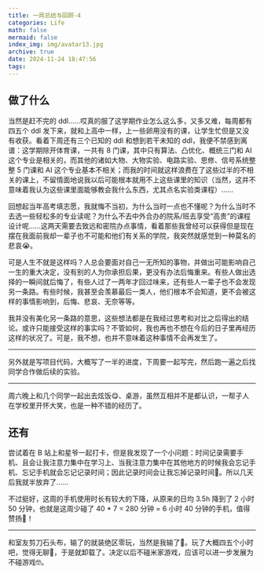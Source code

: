 ```yaml
---
title: 一周总结与回顾-4
categories: Life
math: false
mermaid: false
index_img: img/avatar13.jpg
archive: true
date: 2024-11-24 18:47:56
tags:
---
```


## 做了什么

当然是赶不完的 ddl……哎真的服了这学期作业怎么这么多，又多又难，每周都有四五个 ddl 发下来，就和上高中一样，上一些卵用没有的课，让学生忙但是又没有收获。看着下周还有三个已知的 ddl 和想到若干未知的 ddl，我便不禁感到离谱：这学期除开体育课，一共有 8 门课，其中只有算法、凸优化、概统三门和 AI 这个专业是相关的，而其他的诸如大物、大物实验、电路实验、思修、信号系统整整 5 门课和 AI 这个专业基本不相关；而我的时间就这样浪费在了这些过半的不相关的课上，不留情面地说我以后可能根本就用不上这些课里的知识（当然，这并不意味着我认为这些课里面能够教会我什么东西，尤其点名实验类课程）……

回想起当年高考填志愿，我就悔不当初，为什么当时一点也不懂呢？为什么当时不去选一些轻松多的专业读呢？为什么不去中外合办的院系/班去享受“高贵”的课程设计呢……这两天需要去致远和密院办点事情，看着那些我曾经可以获得但是现在摆在我面前我却一辈子也不可能和他们有关系的学院，我突然就感觉到一种莫名的悲哀😭。

可是人生不就是这样吗？人总会要面对自己一无所知的事物，并做出可能影响自己一生的重大决定，没有别的人为你承担后果，更没有办法后悔重来。有些人做出选择的一瞬间就后悔了，有些人过了一两年才回过味来，还有些人一辈子也不会发现另一条路。有些时候，我甚至会羡慕最后一类人，他们根本不会知道，更不会被这样的事情影响到，后悔、悲哀、无奈等等。

我并没有美化另一条路的意思，这些想法都是在我经过思考和对比之后得出的结论。或许只能接受这样的事实吗？不管如何，我也再也不想在今后的日子里再经历这样的状况了。可是，我不想，也并不意味着这种事情不会再发生了。

---

另外就是写项目代码，大概写了一半的进度，下周要一起写完，然后跑一遍之后找同学合作做后续的实验。

---

周六晚上和几个同学一起出去炫饭😋、桌游，虽然互相并不是都认识，一帮子人在学校里开怀大笑，也是一种不错的经历了。

## 还有

尝试着在 B 站上和星爷一起打卡，但是我发现了一个小问题：时间记录需要手机、且会让我注意力集中在学习上、当我注意力集中在其他地方的时候我会忘记手机、忘记手机就会忘记记录时间；因此记录时间会让我忘掉记录时间🤯。所以几天后我就半放弃了……

不过挺好，这周的手机使用时长有较大的下降，从原来的日均 3.5h 降到了 2 小时 50 分钟，也就是这周少碰了 40 * 7 = 280 分钟 = 6 小时 40 分钟的手机，值得赞扬🥰！

---

和室友剪刀石头布，输了的就装绝区零玩，当然是我输了🥲。玩了大概四五个小时吧，觉得无聊🫠，于是就卸载了。决定以后不碰米家游戏，应该可以进一步发展为不碰游戏🤓。
